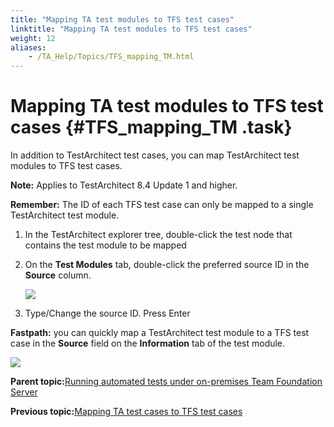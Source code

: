 ```yaml
--- 
title: "Mapping TA test modules to TFS test cases"
linktitle: "Mapping TA test modules to TFS test cases"
weight: 12
aliases: 
    - /TA_Help/Topics/TFS_mapping_TM.html
---
```

# Mapping TA test modules to TFS test cases {#TFS_mapping_TM .task}

In addition to TestArchitect test cases, you can map TestArchitect test modules to TFS test cases.

**Note:** Applies to TestArchitect 8.4 Update 1 and higher.

**Remember:** The ID of each TFS test case can only be mapped to a single TestArchitect test module.

1.  In the TestArchitect explorer tree, double-click the test node that contains the test module to be mapped

2.  On the **Test Modules** tab, double-click the preferred source ID in the **Source** column.

    ![](../Images/TFS_map_TM_listview.png)

3.  Type/Change the source ID. Press Enter


**Fastpath:** you can quickly map a TestArchitect test module to a TFS test case in the **Source** field on the **Information** tab of the test module.

![](../Images/TFS_map_TM_information_tab.png)

**Parent topic:**[Running automated tests under on-premises Team Foundation Server](../../TA_Help/Topics/ug_MTM_test_execution.html)

**Previous topic:**[Mapping TA test cases to TFS test cases](../../TA_Help/Topics/Integration_MTM_mapping_TA_MTM_IDs.html)

